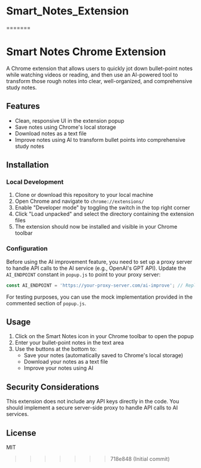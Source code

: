 
# Smart_Notes_Extension
=======
# Smart Notes Chrome Extension

A Chrome extension that allows users to quickly jot down bullet-point notes while watching videos or reading, and then use an AI-powered tool to transform those rough notes into clear, well-organized, and comprehensive study notes.

## Features

- Clean, responsive UI in the extension popup
- Save notes using Chrome's local storage
- Download notes as a text file
- Improve notes using AI to transform bullet points into comprehensive study notes

## Installation

### Local Development

1. Clone or download this repository to your local machine
2. Open Chrome and navigate to `chrome://extensions/`
3. Enable "Developer mode" by toggling the switch in the top right corner
4. Click "Load unpacked" and select the directory containing the extension files
5. The extension should now be installed and visible in your Chrome toolbar

### Configuration

Before using the AI improvement feature, you need to set up a proxy server to handle API calls to the AI service (e.g., OpenAI's GPT API). Update the `AI_ENDPOINT` constant in `popup.js` to point to your proxy server:

```javascript
const AI_ENDPOINT = 'https://your-proxy-server.com/ai-improve'; // Replace with your actual endpoint
```

For testing purposes, you can use the mock implementation provided in the commented section of `popup.js`.

## Usage

1. Click on the Smart Notes icon in your Chrome toolbar to open the popup
2. Enter your bullet-point notes in the text area
3. Use the buttons at the bottom to:
   - Save your notes (automatically saved to Chrome's local storage)
   - Download your notes as a text file
   - Improve your notes using AI

## Security Considerations

This extension does not include any API keys directly in the code. You should implement a secure server-side proxy to handle API calls to AI services.

## License

MIT
>>>>>>> 718e848 (Initial commit)
